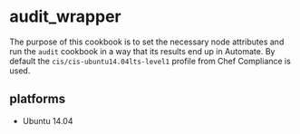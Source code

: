 # audit_wrapper

The purpose of this cookbook is to set the necessary node attributes and run the `audit` cookbook in a way that its results end up in Automate. By default the `cis/cis-ubuntu14.04lts-level1` profile from Chef Compliance is used.

## platforms
- Ubuntu 14.04
